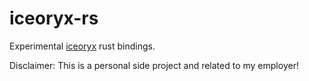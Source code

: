 # iceoryx-rs

Experimental [iceoryx](https://github.com/eclipse/iceoryx) rust bindings.

Disclaimer: This is a personal side project and related to my employer!
